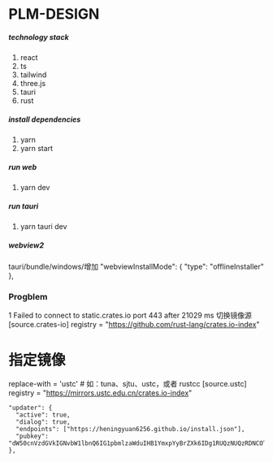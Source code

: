 # PLM-DESIGN

##### **technology stack**

1. react
2. ts
3. tailwind
4. three.js
5. tauri
6. rust

##### install dependencies

1. yarn
2. yarn start

##### run web

1. yarn dev

##### run tauri

1. yarn tauri dev

##### webview2

tauri/bundle/windows/增加
  "webviewInstallMode": {
    "type": "offlineInstaller"
  },



### Progblem
1 Failed to connect to static.crates.io port 443 after 21029 ms
切换镜像源
[source.crates-io]
registry = "https://github.com/rust-lang/crates.io-index"
# 指定镜像
replace-with = 'ustc' # 如：tuna、sjtu、ustc，或者 rustcc
[source.ustc]
registry = "https://mirrors.ustc.edu.cn/crates.io-index"


    "updater": {
      "active": true,
      "dialog": true,
      "endpoints": ["https://heningyuan6256.github.io/install.json"],
      "pubkey": "dW50cnVzdGVkIGNvbW1lbnQ6IG1pbmlzaWduIHB1YmxpYyBrZXk6IDg1RUQzNUQzRDNCOTQzQzAKUldUQVE3blQwelh0aGFFTzRjZEFkbnhQSXMwZ2U5R1lkZ2hDNW82QU81SGJvWVdJMC9GSnA3a3cK"
    },